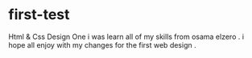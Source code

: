 # first-test
Html &amp; Css Design One
i was learn all of my skills from osama elzero .
i hope all enjoy with my changes for the first web design .
